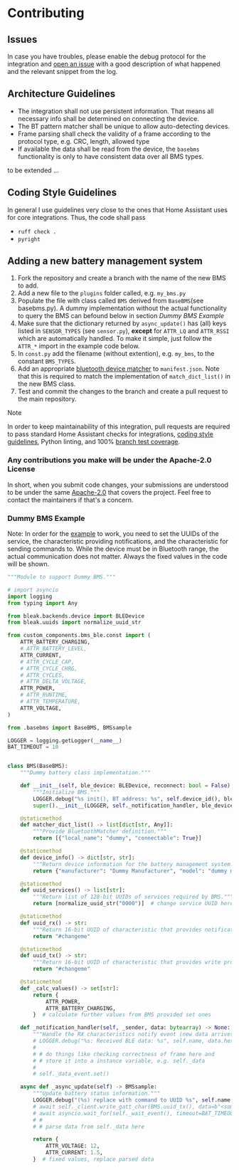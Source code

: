 # Contributing

## Issues
In case you have troubles, please enable the debug protocol for the integration and [open an issue](https://github.com/patman15/BMS_BLE-HA/issues) with a good description of what happened and the relevant snippet from the log.

## Architecture Guidelines
- The integration shall not use persistent information. That means all necessary info shall be determined on connecting the device.
- The BT pattern matcher shall be unique to allow auto-detecting devices.
- Frame parsing shall check the validity of a frame according to the protocol type, e.g. CRC, length, allowed type
- If available the data shall be read from the device, the `basebms` functionality is only to have consistent data over all BMS types.

to be extended ...

## Coding Style Guidelines

In general I use guidelines very close to the ones that Home Assistant uses for core integrations. Thus, the code shall pass
- `ruff check .`
- `pyright`

## Adding a new battery management system

 1. Fork the repository and create a branch with the name of the new BMS to add.
 2. Add a new file to the `plugins` folder called, e.g. `my_bms.py`
 3. Populate the file with class called `BMS` derived from `BaseBMS`(see basebms.py). A dummy implementation without the actual functionality to query the BMS can befound below in section _Dummy BMS Example_
 4. Make sure that the dictionary returned by `async_update()` has (all) keys listed in `SENSOR_TYPES` (see `sensor.py`), __except__ for `ATTR_LQ` and `ATTR_RSSI` which are automatically handled. To make it simple, just follow the `ATTR_*` import in the example code below.
 5. In `const.py` add the filename (without extention), e.g. `my_bms`, to the constant `BMS_TYPES`.
 6. Add an appropriate [bluetooth device matcher](https://developers.home-assistant.io/docs/creating_integration_manifest#bluetooth) to `manifest.json`. Note that this is required to match the implementation of `match_dict_list()` in the new BMS class.
 7. Test and commit the changes to the branch and create a pull request to the main repository.

> [!NOTE]
> In order to keep maintainability of this integration, pull requests are required to pass standard Home Assistant checks for integrations, [coding style guidelines](#coding-style-guidelines), Python linting, and 100% [branch test coverage](https://coverage.readthedocs.io/en/latest/branch.html#branch).

### Any contributions you make will be under the Apache-2.0 License

In short, when you submit code changes, your submissions are understood to be under the same [Apache-2.0](LICENSE) that covers the project. Feel free to contact the maintainers if that's a concern.

### Dummy BMS Example
Note: In order for the [example](custom_components/bms_ble/plugins/dummy_bms.py) to work, you need to set the UUIDs of the service, the characteristic providing notifications, and the characteristic for sending commands to. While the device must be in Bluetooth range, the actual communication does not matter. Always the fixed values in the code will be shown.

```python
"""Module to support Dummy BMS."""

# import asyncio
import logging
from typing import Any

from bleak.backends.device import BLEDevice
from bleak.uuids import normalize_uuid_str

from custom_components.bms_ble.const import (
    ATTR_BATTERY_CHARGING,
    # ATTR_BATTERY_LEVEL,
    ATTR_CURRENT,
    # ATTR_CYCLE_CAP,
    # ATTR_CYCLE_CHRG,
    # ATTR_CYCLES,
    # ATTR_DELTA_VOLTAGE,
    ATTR_POWER,
    # ATTR_RUNTIME,
    # ATTR_TEMPERATURE,
    ATTR_VOLTAGE,
)

from .basebms import BaseBMS, BMSsample

LOGGER = logging.getLogger(__name__)
BAT_TIMEOUT = 10


class BMS(BaseBMS):
    """Dummy battery class implementation."""

    def __init__(self, ble_device: BLEDevice, reconnect: bool = False) -> None:
        """Initialize BMS."""
        LOGGER.debug("%s init(), BT address: %s", self.device_id(), ble_device.address)
        super().__init__(LOGGER, self._notification_handler, ble_device, reconnect)

    @staticmethod
    def matcher_dict_list() -> list[dict[str, Any]]:
        """Provide BluetoothMatcher definition."""
        return [{"local_name": "dummy", "connectable": True}]

    @staticmethod
    def device_info() -> dict[str, str]:
        """Return device information for the battery management system."""
        return {"manufacturer": "Dummy Manufacturer", "model": "dummy model"}

    @staticmethod
    def uuid_services() -> list[str]:
        """Return list of 128-bit UUIDs of services required by BMS."""
        return [normalize_uuid_str("0000")]  # change service UUID here!

    @staticmethod
    def uuid_rx() -> str:
        """Return 16-bit UUID of characteristic that provides notification/read property."""
        return "#changeme"

    @staticmethod
    def uuid_tx() -> str:
        """Return 16-bit UUID of characteristic that provides write property."""
        return "#changeme"

    @staticmethod
    def _calc_values() -> set[str]:
        return {
            ATTR_POWER,
            ATTR_BATTERY_CHARGING,
        }  # calculate further values from BMS provided set ones

    def _notification_handler(self, _sender, data: bytearray) -> None:
        """Handle the RX characteristics notify event (new data arrives)."""
        # LOGGER.debug("%s: Received BLE data: %s", self.name, data.hex(' '))
        # 
        # # do things like checking correctness of frame here and
        # # store it into a instance variable, e.g. self._data
        #
        # self._data_event.set()

    async def _async_update(self) -> BMSsample:
        """Update battery status information."""
        LOGGER.debug("(%s) replace with command to UUID %s", self.name, BMS.uuid_tx())
        # await self._client.write_gatt_char(BMS.uuid_tx(), data=b"<some_command>")
        # await asyncio.wait_for(self._wait_event(), timeout=BAT_TIMEOUT) # wait for data update
        # #
        # # parse data from self._data here

        return {
            ATTR_VOLTAGE: 12,
            ATTR_CURRENT: 1.5,
        }  # fixed values, replace parsed data
```
